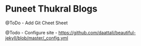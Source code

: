 # Puneet Thukral Blogs

@ToDo - Add Git Cheet Sheet

@Todo - Configure site - https://github.com/daattali/beautiful-jekyll/blob/master/_config.yml
